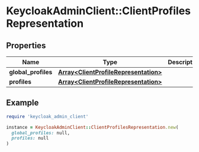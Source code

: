 # KeycloakAdminClient::ClientProfilesRepresentation

## Properties

| Name | Type | Description | Notes |
| ---- | ---- | ----------- | ----- |
| **global_profiles** | [**Array&lt;ClientProfileRepresentation&gt;**](ClientProfileRepresentation.md) |  | [optional] |
| **profiles** | [**Array&lt;ClientProfileRepresentation&gt;**](ClientProfileRepresentation.md) |  | [optional] |

## Example

```ruby
require 'keycloak_admin_client'

instance = KeycloakAdminClient::ClientProfilesRepresentation.new(
  global_profiles: null,
  profiles: null
)
```

